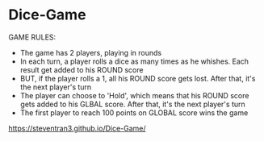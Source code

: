 # Dice-Game
GAME RULES:  
- The game has 2 players, playing in rounds 
- In each turn, a player rolls a dice as many times as he whishes. Each result get added to his ROUND score 
- BUT, if the player rolls a 1, all his ROUND score gets lost. After that, it's the next player's turn 
- The player can choose to 'Hold', which means that his ROUND score gets added to his GLBAL score. After that, it's the next player's turn 
- The first player to reach 100 points on GLOBAL score wins the game

https://steventran3.github.io/Dice-Game/
